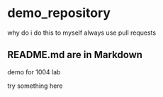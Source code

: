 # demo_repository
why do i do this to myself
always use pull requests
## README.md are in Markdown
demo for 1004 lab

try something here

